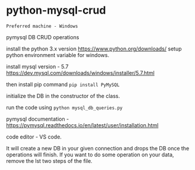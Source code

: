 # python-mysql-crud

`Preferred machine - Windows`

pymysql DB CRUD operations

install the python 3.x version 
https://www.python.org/downloads/
setup python environment variable for windows. 


install mysql version - 5.7 
https://dev.mysql.com/downloads/windows/installer/5.7.html


then install pip command `pip install PyMySQL`


initialize the DB in the constructor of the class. 


run the code using `python mysql_db_queries.py`

pymysql documentation - https://pymysql.readthedocs.io/en/latest/user/installation.html


code editor - VS code. 

It will create a new DB in your given connection and drops the DB once the operations will finish. If you want to do some operation on your data, remove the lst two steps of the file. 

